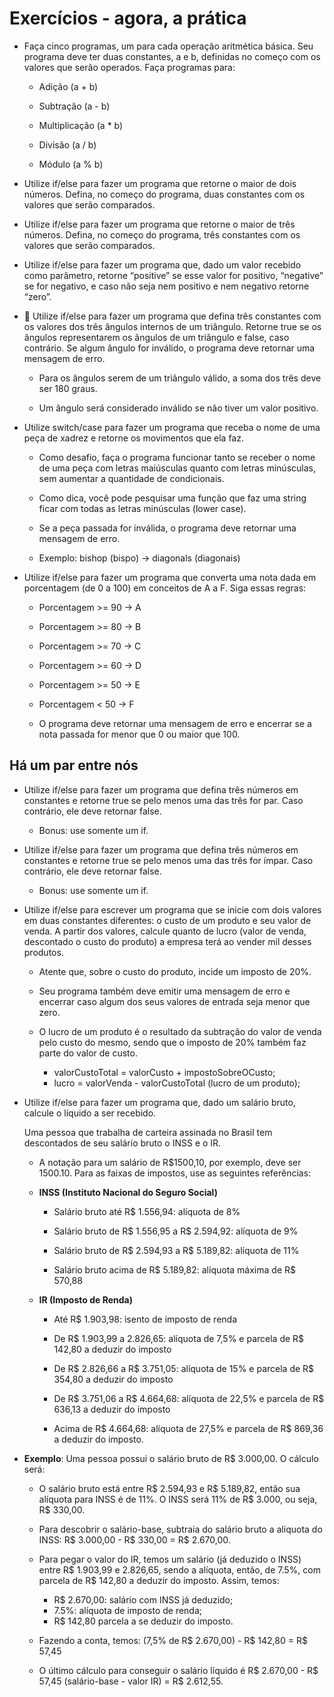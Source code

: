 # Exercícios - agora, a prática

- Faça cinco programas, um para cada operação aritmética básica. Seu programa deve ter duas constantes, a e b, definidas no começo com os valores que serão operados. Faça programas para:
  - Adição (a + b)

  - Subtração (a - b)

  - Multiplicação (a * b)

  - Divisão (a / b)

  - Módulo (a % b)

- Utilize if/else para fazer um programa que retorne o maior de dois números. Defina, no começo do programa, duas constantes com os valores que serão comparados.

- Utilize if/else para fazer um programa que retorne o maior de três números. Defina, no começo do programa, três constantes com os valores que serão comparados.

- Utilize if/else para fazer um programa que, dado um valor recebido como parâmetro, retorne “positive” se esse valor for positivo, “negative” se for negativo, e caso não seja nem positivo e nem negativo retorne “zero”.

- 🚀 Utilize if/else para fazer um programa que defina três constantes com os valores dos três ângulos internos de um triângulo. Retorne true se os ângulos representarem os ângulos de um triângulo e false, caso contrário. Se algum ângulo for inválido, o programa deve retornar uma mensagem de erro.
  - Para os ângulos serem de um triângulo válido, a soma dos três deve ser 180 graus.

  - Um ângulo será considerado inválido se não tiver um valor positivo.

- Utilize switch/case para fazer um programa que receba o nome de uma peça de xadrez e retorne os movimentos que ela faz.
  - Como desafio, faça o programa funcionar tanto se receber o nome de uma peça com letras maiúsculas quanto com letras minúsculas, sem aumentar a quantidade de condicionais.

  - Como dica, você pode pesquisar uma função que faz uma string ficar com todas as letras minúsculas (lower case).

  - Se a peça passada for inválida, o programa deve retornar uma mensagem de erro.

  - Exemplo: bishop (bispo) -> diagonals (diagonais)

- Utilize if/else para fazer um programa que converta uma nota dada em porcentagem (de 0 a 100) em conceitos de A a F. Siga essas regras:
  - Porcentagem >= 90 -> A

  - Porcentagem >= 80 -> B

  - Porcentagem >= 70 -> C

  - Porcentagem >= 60 -> D

  - Porcentagem >= 50 -> E

  - Porcentagem < 50 -> F

  - O programa deve retornar uma mensagem de erro e encerrar se a nota passada for menor que 0 ou maior que 100.

## Há um par entre nós

- Utilize if/else para fazer um programa que defina três números em constantes e retorne true se pelo menos uma das três for par. Caso contrário, ele deve retornar false.
  - Bonus: use somente um if.

- Utilize if/else para fazer um programa que defina três números em constantes e retorne true se pelo menos uma das três for ímpar. Caso contrário, ele deve retornar false.
  - Bonus: use somente um if.

- Utilize if/else para escrever um programa que se inicie com dois valores em duas constantes diferentes: o custo de um produto e seu valor de venda. A partir dos valores, calcule quanto de lucro (valor de venda, descontado o custo do produto) a empresa terá ao vender mil desses produtos.
  - Atente que, sobre o custo do produto, incide um imposto de 20%.

  - Seu programa também deve emitir uma mensagem de erro e encerrar caso algum dos seus valores de entrada seja menor que zero.

  - O lucro de um produto é o resultado da subtração do valor de venda pelo custo do mesmo, sendo que o imposto de 20% também faz parte do valor de custo.

    - valorCustoTotal = valorCusto + impostoSobreOCusto;
    - lucro = valorVenda - valorCustoTotal (lucro de um produto);

- Utilize if/else para fazer um programa que, dado um salário bruto, calcule o líquido a ser recebido.
  
  Uma pessoa que trabalha de carteira assinada no Brasil tem descontados de seu salário bruto o INSS e o IR.

  - A notação para um salário de R$1500,10, por exemplo, deve ser 1500.10. Para as faixas de impostos, use as seguintes referências:

  - **INSS (Instituto Nacional do Seguro Social)**

    - Salário bruto até R$ 1.556,94: alíquota de 8%

    - Salário bruto de R$ 1.556,95 a R$ 2.594,92: alíquota de 9%

    - Salário bruto de R$ 2.594,93 a R$ 5.189,82: alíquota de 11%

    - Salário bruto acima de R$ 5.189,82: alíquota máxima de R$ 570,88

  - **IR (Imposto de Renda)**

    - Até R$ 1.903,98: isento de imposto de renda

    - De R$ 1.903,99 a 2.826,65: alíquota de 7,5% e parcela de R$ 142,80 a deduzir do imposto

    - De R$ 2.826,66 a R$ 3.751,05: alíquota de 15% e parcela de R$ 354,80 a deduzir do imposto

    - De R$ 3.751,06 a R$ 4.664,68: alíquota de 22,5% e parcela de R$ 636,13 a deduzir do imposto

    - Acima de R$ 4.664,68: alíquota de 27,5% e parcela de R$ 869,36 a deduzir do imposto.

- **Exemplo**: Uma pessoa possui o salário bruto de R$ 3.000,00. O cálculo será:

  - O salário bruto está entre R$ 2.594,93 e R$ 5.189,82, então sua alíquota para INSS é de 11%. O INSS será 11% de R$ 3.000, ou seja, R$ 330,00.

  - Para descobrir o salário-base, subtraia do salário bruto a alíquota do INSS: R$ 3.000,00 - R$ 330,00 = R$ 2.670,00.

  - Para pegar o valor do IR, temos um salário (já deduzido o INSS) entre R$ 1.903,99 e 2.826,65, sendo a alíquota, então, de 7.5%, com parcela de R$ 142,80 a deduzir do imposto. Assim, temos:

    - R$ 2.670,00: salário com INSS já deduzido;
    - 7.5%: alíquota de imposto de renda;
    - R$ 142,80 parcela a se deduzir do imposto.
  
  - Fazendo a conta, temos: (7,5% de R$ 2.670,00) - R$ 142,80 = R$ 57,45

  - O último cálculo para conseguir o salário líquido é R$ 2.670,00 - R$ 57,45 (salário-base - valor IR) = R$ 2.612,55.
